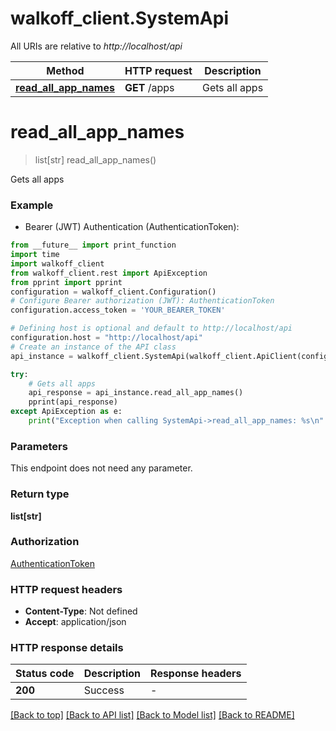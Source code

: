 # walkoff_client.SystemApi

All URIs are relative to *http://localhost/api*

Method | HTTP request | Description
------------- | ------------- | -------------
[**read_all_app_names**](SystemApi.md#read_all_app_names) | **GET** /apps | Gets all apps


# **read_all_app_names**
> list[str] read_all_app_names()

Gets all apps

### Example

* Bearer (JWT) Authentication (AuthenticationToken):
```python
from __future__ import print_function
import time
import walkoff_client
from walkoff_client.rest import ApiException
from pprint import pprint
configuration = walkoff_client.Configuration()
# Configure Bearer authorization (JWT): AuthenticationToken
configuration.access_token = 'YOUR_BEARER_TOKEN'

# Defining host is optional and default to http://localhost/api
configuration.host = "http://localhost/api"
# Create an instance of the API class
api_instance = walkoff_client.SystemApi(walkoff_client.ApiClient(configuration))

try:
    # Gets all apps
    api_response = api_instance.read_all_app_names()
    pprint(api_response)
except ApiException as e:
    print("Exception when calling SystemApi->read_all_app_names: %s\n" % e)
```

### Parameters
This endpoint does not need any parameter.

### Return type

**list[str]**

### Authorization

[AuthenticationToken](../README.md#AuthenticationToken)

### HTTP request headers

 - **Content-Type**: Not defined
 - **Accept**: application/json

### HTTP response details
| Status code | Description | Response headers |
|-------------|-------------|------------------|
**200** | Success |  -  |

[[Back to top]](#) [[Back to API list]](../README.md#documentation-for-api-endpoints) [[Back to Model list]](../README.md#documentation-for-models) [[Back to README]](../README.md)

